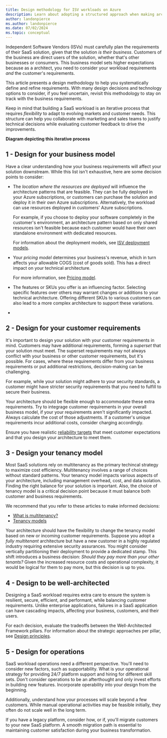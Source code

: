 ```yaml
---
title: Design methodology for ISV workloads on Azure 
description: Learn about adopting a structured approach when making architectural design decisions for a SaaS workload.
author: landonpierce 
ms.author: landonpierce 
ms.date: 07/02/2024
ms.topic: conceptual
---
```


Independent Software Vendors (ISVs) must carefully plan the requirements of their SaaS solution, given that the solution *is their business*. Customers of the business are direct users of the solution, whether that's other businesses or consumers. This business model sets higher expectations because as a architect, you need to consider your workload requirements _and_ the customer's requirements.

This article presents a design methodology to help you systematically define and refine requirements. With many design decisions and technology options to consider, if you feel uncertain, revisit this methodology to stay on track with the business requirements.

Keep in mind that building a SaaS workload is an iterative process that requires _flexibility_ to adapt to evolving markets and customer needs. This structure can help you collaborate with marketing and sales teams to justify technical decisions while evaluating customer feedback to drive the improvements.

**Diagram depicting this iterative process**

## 1 - Design for your business model 

Have a clear understanding how your business requirements will affect your solution downstream. While this list isn't exhaustive, here are some decision points to consider: 

- The _location where the resources are deployed_ will influence the architecture patterns that are feasible. They can be fully deployed in your Azure subscriptions, or customers can purchase the solution and deploy it in their own Azure subscriptions. Alternatively, the workload can use resources deployed in customers' Azure subscriptions. 

  For example, if you choose to deploy your software completely in the customer's environment, an architecture pattern based on only shared resources isn't feasible because each customer would have their own standalone environment with dedicated resources.

  For information about the deployment models, see [ISV deployment models](/azure/cloud-adoption-framework/ready/landing-zone/isv-landing-zone?#isv-deployment-models).
  
- Your _pricing model_ determines your business's revenue, which in turn affects your allowable COGS (cost of goods sold). This has a direct impact on your technical architecture.

  For more information, see [Pricing model](/azure/architecture/guide/multitenant/considerations/pricing-models).
  
- The features or SKUs you offer is an influencing factor. Selecting specific features over others may warrant changes or additions to your technical architecture. Offering different SKUs to various customers can also lead to a more complex architecture to support these variations.

- 
## 2 - Design for your customer requirements

It's important to design your solution with your customer requirements in mind.  Customers may have additional requirements, forming a _superset_ that your solution must meet. The superset requirements may not always conflict with your business or other customer requirements, but it's possible. For cases, where these requirements differ from your business requirements or put additional restrictions, decision-making can be challenging. 

For example, while your solution might adhere to your security standards, a customer might have stricter security requirements that you need to fulfill to secure their business. 

Your architecture should be flexible enough to accommodate these extra requirements. Try to integrage customer requirements in your overall business model, if your your requirements aren't significantly impacted. Always calculate the cost of those adjustments. If a customer's unique requirements incur additional costs, consider charging accordingly.

Ensure you have realistic [reliability targets](/azure/well-architected/reliability/metrics) that meet customer expectations and that you design your architecture to meet them.


## 3 - Design your tenancy model

Most SaaS solutions rely on multitenancy as the primary techincal strategy to maximize cost efficiency. Multitenancy involves a range of choices without standard patterns. Your tenancy model impacts various aspects of your architecture, including management overhead, cost, and data isolation. Finding the right balance for your solution is important. Also, the choice of tenancy model is a critical decision point because it must balance both customer and business requirements.

We recommend that you refer to these articles to make informed decisions:

- [What is multitenancy?](/azure/architecture/guide/multitenant/overview)
- [Tenancy models](/azure/architecture/guide/multitenant/considerations/tenancy-models)

Your architecture should have the flexibility to change the tenancy model based on new or incoming customer requirements. Suppose you adopt a _fully multitenant_ architecture but have a new customer in a highly regulated industry requiring extensive security assurances. You might consider vertically partitioning their deployment to provide a dedicated stamp. This shift introduces a business decision: _Should they pay more than your other tenants?_ Given the increased resource costs and operational complexity, it would be logical for them to pay more, but this decision is up to you.

## 4 - Design to be well-architected

Designing a SaaS workload requires extra care to ensure the system is resilient, secure, efficient, and performant, while balancing customer requirements. Unlike enterprise applications, failures in a SaaS application can have cascading impacts, affecting your business, customers, and their users.

For each decision, evaluate the tradeoffs between the Well-Architected Framework pillars. For information about the strategic approaches per pillar, see [Design principles](./design-prinicples.md). 

## 5 - Design for operations

SaaS workload operations need a different perspective. You'll need to consider new factors, such as supportability. What is your operational strategy for providing 24/7 platform support and hiring for different skill sets. Don't consider operations to be an afterthought and only invest efforts in building new features. Incorporate operability into your design from the beginning.

Additionally, understand how your processes will scale beyond a few customers. While manual operational activities may be feasible initially, they often do not scale well in the long term.

If you have a legacy platform, consider how, or if, you'll migrate customers to your new SaaS platform. A smooth migration path is essential to maintaining customer satisfaction during your business transformation.
